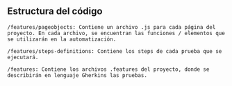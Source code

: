 ## Estructura del código 
    /features/pageobjects: Contiene un archivo .js para cada página del proyecto. En cada archivo, se encuentran las funciones / elementos que se utilizarán en la automatización.

    /features/steps-definitions: Contiene los steps de cada prueba que se ejecutará.

    /features: Contiene los archivos .features del proyecto, donde se describirán en lenguaje Gherkins las pruebas.